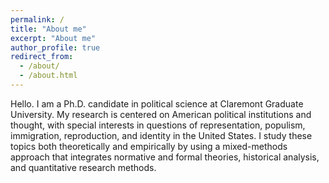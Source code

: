 ```yaml
---
permalink: /
title: "About me"
excerpt: "About me"
author_profile: true
redirect_from: 
  - /about/
  - /about.html
---
```


Hello. I am a Ph.D. candidate in political science at Claremont Graduate University. My research is centered on American political institutions and thought, with special interests in questions of representation, populism, immigration, reproduction, and identity in the United States. I study these topics both theoretically and empirically by using a mixed-methods approach that integrates normative and formal theories, historical analysis, and quantitative research methods. 
